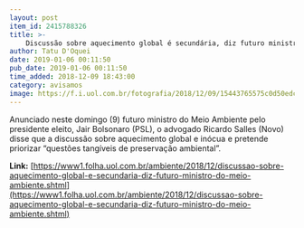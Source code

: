 ```yaml
---
layout: post
item_id: 2415788326
title: >-
    Discussão sobre aquecimento global é secundária, diz futuro ministro do Meio Ambiente
author: Tatu D'Oquei
date: 2019-01-06 00:11:50
pub_date: 2019-01-06 00:11:50
time_added: 2018-12-09 18:43:00
category: avisamos
image: https://f.i.uol.com.br/fotografia/2018/12/09/15443765575c0d50edcdf33_1544376557_3x2_md.jpg
---
```


Anunciado neste domingo (9) futuro ministro do Meio Ambiente pelo presidente eleito, Jair Bolsonaro (PSL), o advogado Ricardo Salles (Novo) disse que a discussão sobre aquecimento global e inócua e pretende priorizar “questões tangíveis de preservação ambiental”.

**Link:** [https://www1.folha.uol.com.br/ambiente/2018/12/discussao-sobre-aquecimento-global-e-secundaria-diz-futuro-ministro-do-meio-ambiente.shtml](https://www1.folha.uol.com.br/ambiente/2018/12/discussao-sobre-aquecimento-global-e-secundaria-diz-futuro-ministro-do-meio-ambiente.shtml)

